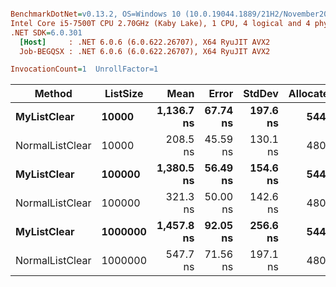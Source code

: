 ``` ini

BenchmarkDotNet=v0.13.2, OS=Windows 10 (10.0.19044.1889/21H2/November2021Update)
Intel Core i5-7500T CPU 2.70GHz (Kaby Lake), 1 CPU, 4 logical and 4 physical cores
.NET SDK=6.0.301
  [Host]     : .NET 6.0.6 (6.0.622.26707), X64 RyuJIT AVX2
  Job-BEGQSX : .NET 6.0.6 (6.0.622.26707), X64 RyuJIT AVX2

InvocationCount=1  UnrollFactor=1  

```
|          Method | ListSize |       Mean |    Error |   StdDev | Allocated |
|---------------- |--------- |-----------:|---------:|---------:|----------:|
|     **MyListClear** |    **10000** | **1,136.7 ns** | **67.74 ns** | **197.6 ns** |     **544 B** |
| NormalListClear |    10000 |   208.5 ns | 45.59 ns | 130.1 ns |     480 B |
|     **MyListClear** |   **100000** | **1,380.5 ns** | **56.49 ns** | **154.6 ns** |     **544 B** |
| NormalListClear |   100000 |   321.3 ns | 50.00 ns | 142.6 ns |     480 B |
|     **MyListClear** |  **1000000** | **1,457.8 ns** | **92.05 ns** | **256.6 ns** |     **544 B** |
| NormalListClear |  1000000 |   547.7 ns | 71.56 ns | 197.1 ns |     480 B |
